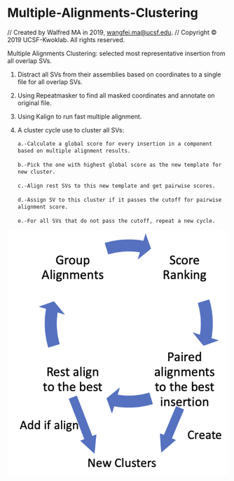 # Multiple-Alignments-Clustering

//  Created by Walfred MA in 2019, wangfei.ma@ucsf.edu.
//  Copyright © 2019 UCSF-Kwoklab. All rights reserved.

Multiple Alignments Clustering: selected most representative insertion from all overlap SVs. 



1.	Distract all SVs from their assemblies based on coordinates to a single file for all overlap SVs.



2.	Using Repeatmasker to find all masked coordinates and annotate on original file.



3.	Using Kalign to run fast multiple alignment.



4.	A cluster cycle use to cluster all SVs:

        a.-Calculate a global score for every insertion in a component based on multiple alignment results.
  
        b.-Pick the one with highest global score as the new template for new cluster. 
  
        c.-Align rest SVs to this new template and get pairwise scores. 
  
        d.-Assign SV to this cluster if it passes the cutoff for pairwise alignment score. 
  
        e.-For all SVs that do not pass the cutoff, repeat a new cycle. 


<p>
    <img src="https://github.com/WalfredMA/Multiple-Alignments-Clustering/blob/master/clustering.png" width="1000" height= auto/>
</p>

